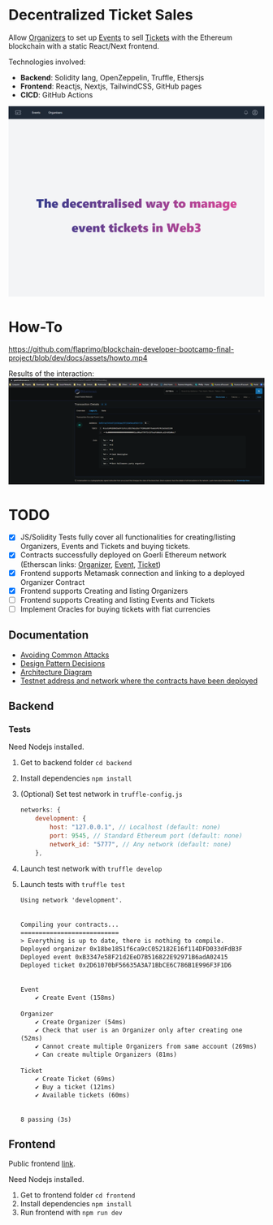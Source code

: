 # Decentralized Ticket Sales

Allow [Organizers](backend/contracts/Organizer.sol) to set up [Events](backend/contracts/Event.sol) to sell [Tickets](backend/contracts/Ticket.sol) with the Ethereum blockchain with a static React/Next frontend.

Technologies involved:

- **Backend**: Solidity lang, OpenZeppelin, Truffle, Ethersjs
- **Frontend**: Reactjs, Nextjs, TailwindCSS, GitHub pages
- **CICD**: GitHub Actions

![Landing page](docs/assets/frontend-index.png)
# How-To

https://github.com/flaprimo/blockchain-developer-bootcamp-final-project/blob/dev/docs/assets/howto.mp4

Results of the interaction:
![Test transaction](docs/assets/test_transaction.png)

# TODO

- [x] JS/Solidity Tests fully cover all functionalities for creating/listing Organizers, Events and Tickets and buying tickets.
- [x] Contracts successfully deployed on Goerli Ethereum network (Etherscan links: [Organizer](https://goerli.etherscan.io/address/0x5011A3749ed722D382aa25f7268454EAf9601720), [Event](https://goerli.etherscan.io/address/0xB753038FEF52277cB7298a3eA0Ad2876132B37D2), [Ticket](https://goerli.etherscan.io/address/0xdF8a4E3EF4A65350Cba1658B32D3d2b8182b54f8))
- [x] Frontend supports Metamask connection and linking to a deployed Organizer Contract
- [x] Frontend supports Creating and listing Organizers
- [ ] Frontend supports Creating and listing Events and Tickets
- [ ] Implement Oracles for buying tickets with fiat currencies

## Documentation

- [Avoiding Common Attacks](docs/avoiding_common_attacks.md)
- [Design Pattern Decisions](docs/design_pattern_decisions.md)
- [Architecture Diagram](docs/blockchain_ticketing_system.drawio)
- [Testnet address and network where the contracts have been deployed](docs/deployed_address.txt)

## Backend

### Tests

Need Nodejs installed.

1. Get to backend folder `cd backend`
2. Install dependencies `npm install`
3. (Optional) Set test network in `truffle-config.js`
   ```js
   networks: {
       development: {
           host: "127.0.0.1", // Localhost (default: none)
           port: 9545, // Standard Ethereum port (default: none)
           network_id: "5777", // Any network (default: none)
       },
   ```
4. Launch test network with `truffle develop`
5. Launch tests with `truffle test`

   ```log
   Using network 'development'.


   Compiling your contracts...
   ===========================
   > Everything is up to date, there is nothing to compile.
   Deployed organizer 0x18be1851f6ca9cC052182E16f114DFD033dFdB3F
   Deployed event 0xB3347e58F21d2EeD7B516822E92971B6adA02415
   Deployed ticket 0x2D61070bF56635A3A71BbCE6C786B1E996F3F1D6


   Event
       ✔ Create Event (158ms)

   Organizer
       ✔ Create Organizer (54ms)
       ✔ Check that user is an Organizer only after creating one (52ms)
       ✔ Cannot create multiple Organizers from same account (269ms)
       ✔ Can create multiple Organizers (81ms)

   Ticket
       ✔ Create Ticket (69ms)
       ✔ Buy a ticket (121ms)
       ✔ Available tickets (60ms)


   8 passing (3s)
   ```

## Frontend

Public frontend [link](https://flaprimo.github.io/blockchain-developer-bootcamp-final-project/).

Need Nodejs installed.

1. Get to frontend folder `cd frontend`
2. Install dependencies `npm install`
3. Run frontend with `npm run dev`
